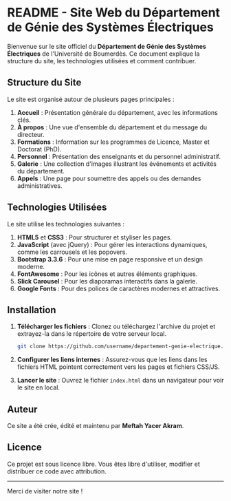 # README - Site Web du Département de Génie des Systèmes Électriques

Bienvenue sur le site officiel du **Département de Génie des Systèmes Électriques** de l'Université de Boumerdès. Ce document explique la structure du site, les technologies utilisées et comment contribuer.

## Structure du Site

Le site est organisé autour de plusieurs pages principales :

1. **Accueil** : Présentation générale du département, avec les informations clés.
2. **À propos** : Une vue d'ensemble du département et du message du directeur.
3. **Formations** : Information sur les programmes de Licence, Master et Doctorat (PhD).
4. **Personnel** : Présentation des enseignants et du personnel administratif.
5. **Galerie** : Une collection d'images illustrant les événements et activités du département.
6. **Appels** : Une page pour soumettre des appels ou des demandes administratives.

## Technologies Utilisées

Le site utilise les technologies suivantes :

1. **HTML5** et **CSS3** : Pour structurer et styliser les pages.
2. **JavaScript** (avec jQuery) : Pour gérer les interactions dynamiques, comme les carrousels et les popovers.
3. **Bootstrap 3.3.6** : Pour une mise en page responsive et un design moderne.
4. **FontAwesome** : Pour les icônes et autres éléments graphiques.
5. **Slick Carousel** : Pour les diaporamas interactifs dans la galerie.
6. **Google Fonts** : Pour des polices de caractères modernes et attractives.

## Installation

1. **Télécharger les fichiers** : Clonez ou téléchargez l'archive du projet et extrayez-la dans le répertoire de votre serveur local.
   
   ```bash
   git clone https://github.com/username/departement-genie-electrique.git
   ```

2. **Configurer les liens internes** : Assurez-vous que les liens dans les fichiers HTML pointent correctement vers les pages et fichiers CSS/JS.

3. **Lancer le site** : Ouvrez le fichier `index.html` dans un navigateur pour voir le site en local.


## Auteur

Ce site a été crée, édité et maintenu par **Meftah Yacer Akram**. 

## Licence

Ce projet est sous licence libre. Vous êtes libre d'utiliser, modifier et distribuer ce code avec attribution.

---

Merci de visiter notre site !
